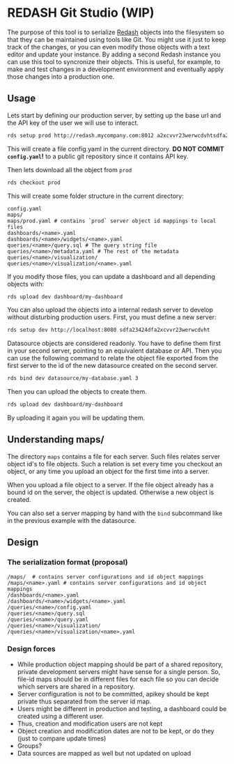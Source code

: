 # REDASH Git Studio (WIP)

The purpose of this tool is to serialize [Redash](http://redash.io) objects
into the filesystem so that they can be maintained using tools like Git.
You might use it just to keep track of the changes, or
you can even modify those objects with a text editor and update your instance.
By adding a second Redash instance you can use this tool to syncronize their objects.
This is useful, for example, to make and test changes in a development  environment
and eventually apply those changes into a production one.


## Usage

Lets start by defining our production server, by setting up the base url
and the API key of the user we will use to interact.

```bash
rds setup prod http://redash.mycompany.com:8012 a2xcvvr23werwcdvhtsdfa23424df
```

This will create a file config.yaml in the current directory.
**DO NOT COMMIT `config.yaml`!** to a public git repository since it contains API key.

Then lets download all the object from `prod`

```bash
rds checkout prod
```

This will create some folder structure in the current directory:

```
config.yaml
maps/
maps/prod.yaml # contains `prod` server object id mappings to local files
dashboards/<name>.yaml
dashboards/<name>/widgets/<name>.yaml
queries/<name>/query.sql # The query string file
queries/<name>/metadata.yaml # The rest of the metadata
queries/<name>/visualization/
queries/<name>/visualization/<name>.yaml
```

If you modify those files, you can update a dashboard and all depending objects
with:

```bash
rds upload dev dashboard/my-dashboard
```

You can also upload the objects into a internal redash server to develop
without disturbing production users.
First, you must define a new server:

```bash
rds setup dev http://localhost:8080 sdfa23424dfa2xcvvr23werwcdvht
```

Datasource objects are considered readonly.
You have to define them first in your second server,
pointing to an equivalent database or API.
Then you can use the following command to relate
the object file exported from the first server
to the id of the new datasource created on the second server.


```bash
rds bind dev datasource/my-database.yaml 3
```

Then you can upload the objects to create them.

```bash
rds upload dev dashboard/my-dashboard
```

By uploading it again you will be updating them.

## Understanding maps/

The directory `maps` contains a file for each server.
Such files relates server object id's to file objects.
Such a relation is set every time you checkout an object,
or any time you upload an object for the first time into a server.

When you upload a file object to a server.
If the file object already has a bound id on the server,
the object is updated.
Otherwise a new object is created.

You can also set a server mapping by hand with the `bind` subcommand
like in the previous example with the datasource.


## Design

### The serialization format (proposal)

```
/maps/  # contains server configurations and id object mappings
/maps/<name>.yaml # contains server configurations and id object mappings
/dashboards/<name>.yaml
/dashboards/<name>/widgets/<name>.yaml
/queries/<name>/config.yaml
/queries/<name>/query.sql
/queries/<name>/query.yaml
/queries/<name>/visualization/
/queries/<name>/visualization/<name>.yaml
```

### Design forces

- While production object mapping should be part of a shared repository,
  private development servers might have sense for a single person.
  So, file-id maps should be in different files for each file so you can
  decide which servers are shared in a repository.
- Server configuration is not to be committed, apikey should be kept private
  thus separated from the server id map.
- Users might be different in production and testing, a dashboard could
  be created using a different user.
- Thus, creation and modification users are not kept
- Object creation and modification dates are not to be kept, or do they (just to compare update times)
- Groups?
- Data sources are mapped as well but not updated on upload



